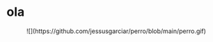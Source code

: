 # ola
<center>
![](https://github.com/jessusgarciar/perro/blob/main/perro.gif)
</center>

<!---
jessusgarciar/jessusgarciar is a ✨ special ✨ repository because its `README.md` (this file) appears on your GitHub profile.
You can click the Preview link to take a look at your changes.
--->
